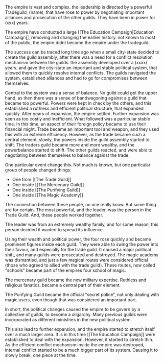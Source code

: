 The empire is vast and complex. the leadership is directed by a powerful Tradeguild, (name), that have rose to power by negotiating important alliances and prosecution of the other guilds. They have been in power for (xxx) years.

The empire have conducted a large [[The Education Campaign|Education Campaign]], removing and changing the earlier history. not known to most of the public, the empire didnt become the empire under the tradeguild. 

The success can be traced long time ago when a small city-state decided to create the guild assembly, after there was a need for a conflict resolution mechanism between the guilds. the assembly developed over a (xxxx) years, and gave the city-state an important and stable political system, that allowed them to quickly resolve internal conflicts. The guilds navigated the system, established alliances and had to go for compromises between themselves.

Central to the system was a sense of balance. No guild could get the upper hand, as then there was a sense of bandwagoning against a guild that became too powerful. Powers were kept in check by the others, and this established a ruthless and efficient political structure, that expanded quickly. After years of expansion, the empire settled. Further expansion was seen as too costly and inefficient. What followed was a particular stable time. In this time, an aspect of their foreign policy became to use their financial might. Trade became an important tool and weapon, and they used this with an extreme efficiency. However, as the trade became such a central element, slowly, the powers inside the guild assembly started to shift. The traders guild became more and more wealthy, and the powerbalance started to shift. The other guilds reacted, and were able to negotiating between themselves to balance against the trade.

One particular event change this. Not much is known, but one particular group of people changed things: 
- One from [[The Trade Guild]]
- One inside [[The Mercenary Guild]]
- One inside [[The Purifying Guild]]
- One inside [[The Magic Academy]]

The connection between these people, no one really know. But some thing are for certain. The most powerful, and the leader, was the person in the Trade Guild. And, these people worked together. 

The leader was from an extremely wealthy family, and for some reason, this person decided it wanted to spread its influence. 

Using their wealth and political power, the four rose quickly and became prominent figures inside each guild. They were able to swing the power into their favour, and especially for the trade guild. It caused a major political shift, and many guilds were prosecuted and destroyed. The magic academy was dismantled, and just a few magical routes were considered official (those who agreed to allied with the trade guild). These routes, now called "schools" became part of the empires four school of magic.

The mercenary guild became the new military expertise. Ruthless and religious fanatics, became a central part of their element.

The Purifying Guild became the official "secret police", not only dealing with magic users, even though that was considered an important part.

In short, the political changes caused the empire to be govern by a collective of guilds, to become a oligarchy. Many previous guilds were incorporated as different ministries in the new political system.

This also lead to further expansion, and the empire started to stretch itself over a much larger area. It is in this time [[The Education Campaign]] were established to deal with the expansion. However, it started to stretch thin. As the efficient conflict mechanism inside the empire was destroyed, internal conflict started to be a much bigger part of its system. Causing it to slowly break, one piece at the time.